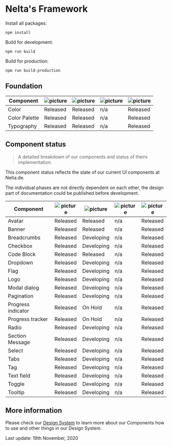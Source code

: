 # Nelta's Framework

Install all packages:

```
npm install
```

Build for development:
```
npm run build
```

Build for production:
```
npm run build-production
```

## Foundation


|   Component	|   ![picture](https://img.icons8.com/ios/30/11173D/adobe-xd.png)	|   ![picture](https://img.icons8.com/ios-filled/30/11173D/sass.png)|![picture](https://img.icons8.com/ios/30/11173D/javascript.png)	|   ![picture](https://img.icons8.com/wired/30/11173D/new-document.png)	|
|---	        |---	   |---	        |---	|---	    |
| Color         | Released | Released   | n/a   | Released  |
| Color Palette | Released | Released   | n/a   | Released  |
| Typography    | Released | Released   | n/a   | Released  |



## Component status
> A detailed breakdown of our components and status of theirs implementation.

This component status reflects the state of our current UI components at Nelta.de.

The individual phases are not directly dependent on each other, the design part of documentation could be published before development.

|   Component	|   ![picture](https://img.icons8.com/ios/30/11173D/adobe-xd.png)	|   ![picture](https://img.icons8.com/ios-filled/30/11173D/sass.png)|![picture](https://img.icons8.com/ios/30/11173D/javascript.png)	|   ![picture](https://img.icons8.com/wired/30/11173D/new-document.png)	|
|---	            |---	        |---	       |---	   |---	      |
|Avatar             |   Released	| Released     | n/a   | Released |
|Banner             |   Released	| Released     | n/a   | Released |
|Breadcrumbs        |   Released	| Developing   | n/a   | Released |
|Checkbox           |   Released	| Developing   | n/a   | Released |
|Code Block         |   Released	| Released     | n/a   | Released |
|Dropdown           |   Released	| Developing   | n/a   | Released |
|Flag               |   Released	| Developing   | n/a   | Released |
|Logo               |   Released	| Developing   | n/a   | Released |
|Modal dialog       |   Released	| Developing   | n/a   | Released |
|Pagination         |   Released	| Developing   | n/a   | Released |
|Progress indicator |   Released	| On Hold      | n/a   | Released |
|Progress tracker   |   Released	| On Hold      | n/a   | Released |
|Radio              |   Released	| Developing   | n/a   | Released |
|Section Message    |   Released	| Developing   | n/a   | Released |
|Select             |   Released	| Developing   | n/a   | Released |
|Tabs               |   Released	| Developing   | n/a   | Released |
|Tag                |   Released	| Developing   | n/a   | Released |
|Text field         |   Released	| Developing   | n/a   | Released |
|Toggle             |   Released	| Developing   | n/a   | Released |
|Tooltip            |   Released	| Developing   | n/a   | Released |


## More information

Please check our [Design System](http://design.nelta.de) to learn more about our Components how to use and other things in our Design System.

Last update: 19th November, 2020